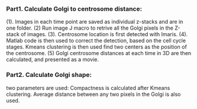 ### Part1. Calculate Golgi to centrosome distance:

(1). Images in each time point are saved as individual z-stacks and are in one folder. (2) Run image J macro to retrive all the Golgi pixels in the Z-stack of images. (3). Centrosome location is first detected with Imaris. (4). Matlab code is then used to correct the detection, based on the cell cycle stages. Kmeans clustering is then used find two centers as the position of the centrosome.  (5) Golgi centrosome distances at each time in 3D are then calculated, and presented as a movie.

### Part2. Calculate Golgi shape: 

two parameters are used: Compactness is calculated after Kmeans clustering. Average distance between any two pixels in the Golgi is also used.

